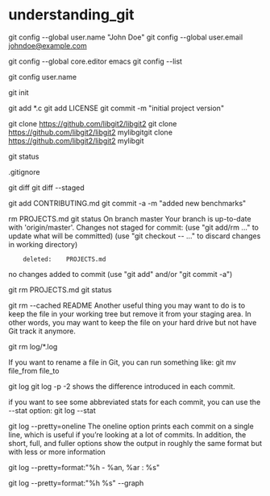 # understanding_git
git config --global user.name "John Doe"
git config --global user.email johndoe@example.com

git config --global core.editor emacs
git config --list

git config user.name

git init

git add *.c
git add LICENSE
git commit -m "initial project version"

git clone https://github.com/libgit2/libgit2
git clone https://github.com/libgit2/libgit2 mylibgitgit clone https://github.com/libgit2/libgit2 mylibgit

git status

.gitignore

git diff
git diff --staged

git add CONTRIBUTING.md
git commit -a -m "added new benchmarks"

rm PROJECTS.md
git status
On branch master
Your branch is up-to-date with 'origin/master'.
Changes not staged for commit:
  (use "git add/rm ..." to update what will be committed)
  (use "git checkout -- ..." to discard changes in working directory)

        deleted:    PROJECTS.md

no changes added to commit (use "git add" and/or "git commit -a")

git rm PROJECTS.md
git status

git rm --cached README
Another useful thing you may want to do is to keep the file in your working tree but remove it from your staging area. In other words, you may want to keep the file on your hard drive but not have Git track it anymore.

git rm log/\*.log

If you want to rename a file in Git, you can run something like:
git mv file_from file_to

git log
git log -p -2
shows the difference introduced in each commit.

if you want to see some abbreviated stats for each commit, you can use the --stat option:
git log --stat

git log --pretty=oneline
The oneline option prints each commit on a single line, which is useful if you’re looking at a lot of commits. In addition, the short, full, and fuller options show the output in roughly the same format but with less or more information

git log --pretty=format:"%h - %an, %ar : %s"

git log --pretty=format:"%h %s" --graph
